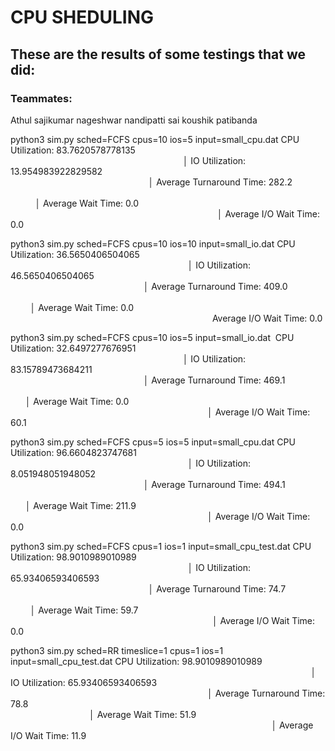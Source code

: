 # CPU SHEDULING 

## These are the results of some testings that we did:

### Teammates:
Athul sajikumar
nageshwar nandipatti
sai koushik patibanda

python3 sim.py sched=FCFS cpus=10 ios=5 input=small_cpu.dat
CPU Utilization: 83.7620578778135                                                                                                                                                    │
IO Utilization: 13.954983922829582                                                                                                                                                   │
Average Turnaround Time: 282.2                                                                                                                                                       │
Average Wait Time: 0.0                                                                                                                                                               │
Average I/O Wait Time: 0.0 


python3 sim.py sched=FCFS cpus=10 ios=10 input=small_io.dat
CPU Utilization: 36.5650406504065                                                                                                                                                    │
IO Utilization: 46.5650406504065                                                                                                                                                     │
Average Turnaround Time: 409.0                                                                                                                                                       │
Average Wait Time: 0.0                                                                                                                                                               
Average I/O Wait Time: 0.0

python3 sim.py sched=FCFS cpus=10 ios=5 input=small_io.dat 
CPU Utilization: 32.6497277676951                                                                                                                                                    │
IO Utilization: 83.15789473684211                                                                                                                                                    │
Average Turnaround Time: 469.1                                                                                                                                                       │
Average Wait Time: 0.0                                                                                                                                                               │
Average I/O Wait Time: 60.1 

python3 sim.py sched=FCFS cpus=5 ios=5 input=small_cpu.dat
CPU Utilization: 96.6604823747681                                                                                                                                                    │
IO Utilization: 8.051948051948052                                                                                                                                                    │
Average Turnaround Time: 494.1                                                                                                                                                       │
Average Wait Time: 211.9                                                                                                                                                             │
Average I/O Wait Time: 0.0

python3 sim.py sched=FCFS cpus=1 ios=1 input=small_cpu_test.dat
CPU Utilization: 98.9010989010989                                                                                                                                                    │
IO Utilization: 65.93406593406593                                                                                                                                                    │
Average Turnaround Time: 74.7                                                                                                                                                        │
Average Wait Time: 59.7                                                                                                                                                              │
Average I/O Wait Time: 0.0   

python3 sim.py sched=RR timeslice=1 cpus=1 ios=1 input=small_cpu_test.dat
CPU Utilization: 98.9010989010989                                                                                                                                                    │
IO Utilization: 65.93406593406593                                                                                                                                                    │
Average Turnaround Time: 78.8                                                                                                                                                        │
Average Wait Time: 51.9                                                                                                                                                              │
Average I/O Wait Time: 11.9 

